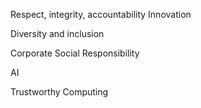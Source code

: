 Respect, integrity, accountability
Innovation

Diversity and inclusion

Corporate Social Responsibility

AI

Trustworthy Computing
